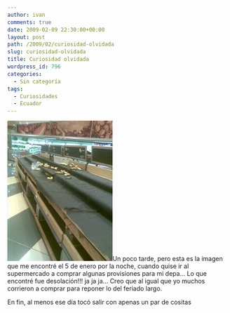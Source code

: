 ```yaml
---
author: ivan
comments: true
date: 2009-02-09 22:30:00+00:00
layout: post
path: /2009/02/curiosidad-olvidada
slug: curiosidad-olvidada
title: Curiosidad olvidada
wordpress_id: 796
categories:
  - Sin categoría
tags:
  - Curiosidades
  - Ecuador
---
```


[![](./Imagen021.jpg)](http://4.bp.blogspot.com/_T2UWuNJg3dQ/SZBohMl9Z8I/AAAAAAAABVY/gos1buHInkg/s1600-h/Imagen021.jpg)Un poco tarde, pero esta es la imagen que me encontré el 5 de enero por la noche, cuando quise ir al supermercado a comprar algunas provisiones para mi depa... Lo que encontré fue desolación!!! ja ja ja... Creo que al igual que yo muchos corrieron a comprar para reponer lo del feriado largo.

En fin, al menos ese día tocó salir con apenas un par de cositas
